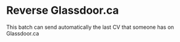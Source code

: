 # Reverse Glassdoor.ca

This batch can send automatically the last CV that someone has on Glassdoor.ca
